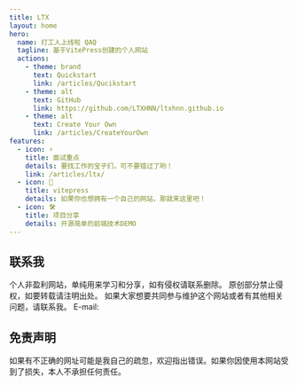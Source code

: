 ```yaml
---
title: LTX
layout: home
hero:
  name: 打工人上线啦 QAQ
  tagline: 基于VitePress创建的个人网站
  actions:
    - theme: brand
      text: Quickstart
      link: /articles/Qucikstart
    - theme: alt
      text: GitHub
      link: https://github.com/LTXHNN/ltxhnn.github.io
    - theme: alt
      text: Create Your Own
      link: /articles/CreateYourOwn
features:
  - icon: ⚡️
    title: 面试重点
    details: 要找工作的宝子们，可不要错过了哟！
    link: /articles/ltx/
  - icon: 🖖
    title: vitepress
    details: 如果你也想拥有一个自己的网站，那就来这里吧！
  - icon: 🛠️
    title: 项目分享
    details: 开源简单的前端技术DEMO
---
```


## 联系我

个人非盈利网站，单纯用来学习和分享，如有侵权请联系删除。
原创部分禁止侵权，如要转载请注明出处。
如果大家想要共同参与维护这个网站或者有其他相关问题，请联系我。
E-mail: <Badge type="info" text="l-work@qq.com" />

## 免责声明

如果有不正确的网址可能是我自己的疏忽，欢迎指出错误。如果你因使用本网站受到了损失，本人不承担任何责任。

